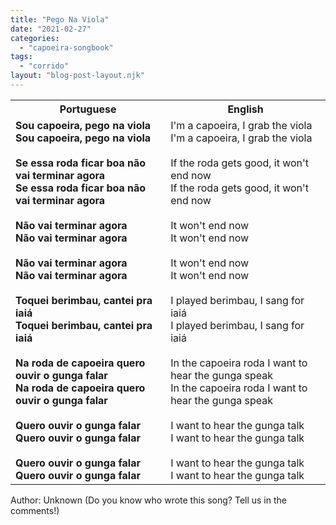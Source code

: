 ```yaml
---
title: "Pego Na Viola"
date: "2021-02-27"
categories: 
  - "capoeira-songbook"
tags: 
  - "corrido"
layout: "blog-post-layout.njk"
---
```


<table class="capoeira-table">
    <tr class="header-row">
        <th>Portuguese</th>
        <th>English</th>
    </tr>
    <tr>
        <td>
            <strong>Sou capoeira, pego na viola</strong><br>
            <strong>Sou capoeira, pego na viola</strong><br>
            <br>
            <strong>Se essa roda ficar boa não vai terminar agora</strong><br>
            <strong>Se essa roda ficar boa não vai terminar agora</strong><br>
            <br>
            <strong>Não vai terminar agora</strong><br>
            <strong>Não vai terminar agora</strong><br>
            <br>
            <strong>Não vai terminar agora</strong><br>
            <strong>Não vai terminar agora</strong><br>
            <br>
            <strong>Toquei berimbau, cantei pra iaiá</strong><br>
            <strong>Toquei berimbau, cantei pra iaiá</strong><br>
            <br>
            <strong>Na roda de capoeira quero ouvir o gunga falar</strong><br>
            <strong>Na roda de capoeira quero ouvir o gunga falar</strong><br>
            <br>
            <strong>Quero ouvir o gunga falar</strong><br>
            <strong>Quero ouvir o gunga falar</strong><br>
            <br>
            <strong>Quero ouvir o gunga falar</strong><br>
            <strong>Quero ouvir o gunga falar</strong>
        </td>
        <td>
            I'm a capoeira, I grab the viola<br>
            I'm a capoeira, I grab the viola<br>
            <br>
            If the roda gets good, it won't end now<br>
            If the roda gets good, it won't end now<br>
            <br>
            It won't end now<br>
            It won't end now<br>
            <br>
            It won't end now<br>
            It won't end now<br>
            <br>
            I played berimbau, I sang for iaiá<br>
            I played berimbau, I sang for iaiá<br>
            <br>
            In the capoeira roda I want to hear the gunga speak<br>
            In the capoeira roda I want to hear the gunga speak<br>
            <br>
            I want to hear the gunga talk<br>
            I want to hear the gunga talk<br>
            <br>
            I want to hear the gunga talk<br>
            I want to hear the gunga talk
        </td>
    </tr>
</table>

<figcaption>
Author: Unknown (Do you know who wrote this song? Tell us in the comments!)
</figcaption>